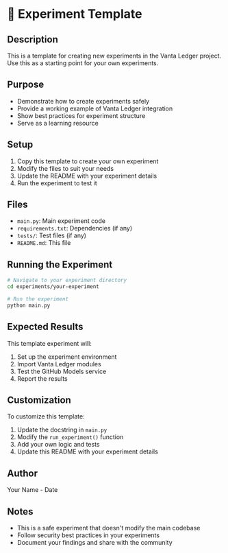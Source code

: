 # 🧪 Experiment Template

## Description
This is a template for creating new experiments in the Vanta Ledger project. Use this as a starting point for your own experiments.

## Purpose
- Demonstrate how to create experiments safely
- Provide a working example of Vanta Ledger integration
- Show best practices for experiment structure
- Serve as a learning resource

## Setup
1. Copy this template to create your own experiment
2. Modify the files to suit your needs
3. Update the README with your experiment details
4. Run the experiment to test it

## Files
- `main.py`: Main experiment code
- `requirements.txt`: Dependencies (if any)
- `tests/`: Test files (if any)
- `README.md`: This file

## Running the Experiment
```bash
# Navigate to your experiment directory
cd experiments/your-experiment

# Run the experiment
python main.py
```

## Expected Results
This template experiment will:
1. Set up the experiment environment
2. Import Vanta Ledger modules
3. Test the GitHub Models service
4. Report the results

## Customization
To customize this template:
1. Update the docstring in `main.py`
2. Modify the `run_experiment()` function
3. Add your own logic and tests
4. Update this README with your experiment details

## Author
Your Name - Date

## Notes
- This is a safe experiment that doesn't modify the main codebase
- Follow security best practices in your experiments
- Document your findings and share with the community

